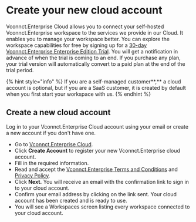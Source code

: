 # Create your new cloud account

Vconnct.Enterprise Cloud allows you to connect your self-hosted Vconnct.Enterprise workspace to the services we provide in our Cloud. It enables you to manage your workspace better. You can explore the workspace capabilities for free by signing up for a [30-day Vconnct.Enterprise Enterprise Edition Trial](../../setup-and-configure/enterprise-edition-trial/). You will get a notification in advance of when the trial is coming to an end. If you purchase any plan, your trial version will automatically convert to a paid plan at the end of the trial period.

{% hint style="info" %}
If you are a self-managed customer**,** a cloud account is optional, but if you are a SaaS customer, it is created by default when you first start your workspace with us.
{% endhint %}

## Create a new cloud account

Log in to your Vconnct.Enterprise Cloud account using your email or create a new account if you don't have one.&#x20;

* Go to [Vconnct.Enterprise Cloud](https://cloud.Vconnct.Enterprise/).&#x20;
* Click **Create Account** to register your new Vconnct.Enterprise cloud account.
* Fill in the required information.
* Read and accept the [Vconnct.Enterprise Terms and Conditions](https://docs.Vconnct.Enterprise/Vconnct.Enterprise-legal/terms-of-service) and [Privacy Policy](https://docs.Vconnct.Enterprise/Vconnct.Enterprise-privacy-and-security/privacy-policies/privacy).
* Click **Next.** You will receive an email with the confirmation link to sign in to your cloud account.
* Confirm your email address by clicking on the link sent. Your cloud account has been created and is ready to use.&#x20;
* You will see a Workspaces screen listing every workspace connected to your cloud account.
